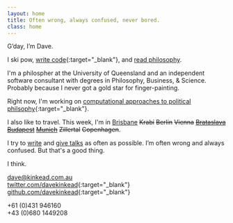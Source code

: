```yaml
---
layout: home
title: Often wrong, always confused, never bored.
class: home
---
```


G’day, I’m Dave.

I ski pow, [write code](https://github.com/davekinkead){:target="_blank"}, and [read philosophy](/philosophy).

I'm a philospher at the University of Queensland and an independent software consultant with degrees in Philosophy, Business, & Science.  Probably because I never got a gold star for finger-painting. 

Right now, I'm working on [computational approaches to political philsophy](https://github.com/davekinkead/modelling-the-boundary-problem/){:target="_blank"}.

I also like to travel. This week, I'm in [Brisbane](#) <strike>Krabi</strike> <strike>Berlin</strike> <strike>Vienna</strike> [<strike>Brataslava</strike>](http://kinkead.com.au/bratislava/) [<strike>Budapest</strike>](http://kinkead.com.au/budapest/) [<strike>Munich</strike>](http://kinkead.com.au/green-munich/) <strike>Zillertal</strike> <strike>Copenhagen</strike>.

I try to [write](/thoughts) and [give talks](/talks) as often as possible.  I’m often wrong and always confused.  But that's a good thing. 

I think.

[dave@kinkead.com.au](mailto:dave@kinkead.com.au)  
[twitter.com/davekinkead](https://twitter.com/davekinkead){:target="_blank"}  
[github.com/davekinkead](https://github.com/davekinkead){:target="_blank"}

+61 (0)431 946160  
+43 (0)680 1449208   
